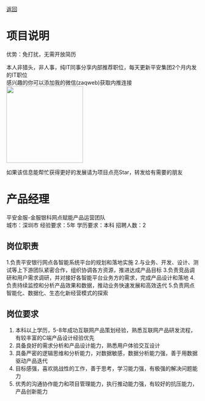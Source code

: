 [返回](../)

# 项目说明

优势：免打扰，无需开放简历

本人非猎头，非人事，纯IT同事分享内部推荐职位，每天更新平安集团2个月内发的IT职位  
感兴趣的你可以添加我的微信(zaqweb)获取内推连接  
<img src="https://github.com/zaqweb/PA-IT-JOBS/blob/master/WechatICode.jpeg"  height="200" width="200">

如果该信息能帮忙获得更好的发展请为项目点亮Star，转发给有需要的朋友

# 产品经理
平安金服-金服银科网点赋能产品运营团队  
城市：深圳市 经验要求：5年 学历要求：本科  招聘人数：2

## 岗位职责
1.负责平安银行网点各智能系统平台的规划和落地实施
2.与业务、开发、设计、测试等上下游团队紧密合作，组织协调各方资源，推进达成产品目标
3.负责竞品调研和用户需求调研，并对接好各智能平台业务方的需求，完成产品设计和落地
4.负责持续监控和分析产品效果和数据，推动业务快速发展和高效迭代
5.负责网点智能化、数据化、生态化新经营模式的探索

## 岗位要求
1. 本科以上学历，5-8年成功互联网产品策划经验，熟悉互联网产品研发流程，有较丰富的C端产品设计经验优先
2. 具备良好的需求分析和产品设计能力，熟悉用户体验交互设计
3. 具备严密的逻辑思维和分析能力，对数据敏感，数据分析能力强，善于用数据驱动产品迭代
4. 目标感强，喜欢挑战性的工作，善于思考，学习能力强，有极强的解决问题能力
5. 优秀的沟通协作能力和项目管理能力，执行推动能力强，有较好的抗压能力，产品创新能力




